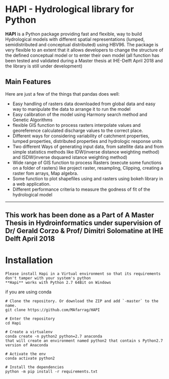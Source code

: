 
HAPI - Hydrological library for Python
=====================================================================
**HAPI** is a Python package providing fast and flexible, way to build Hydrological models with different spatial representations (lumped, semidistributed and conceptual distributed) using HBV96.
The package is very flexible to an extent that it allows developers to change the structure of the defined conceptual model or to enter
their own model
(all function has been tested and validated during a Master thesis at IHE-Delft April 2018 and the library is still under development)


Main Features
-------------
Here are just a few of the things that pandas does well:
  - Easy handling of rasters data downloaded from global data and easy way to
    manipulate the data to arrange it to run the model
  - Easy calibration of the model using Harmony search method and Genetic Algorithms
  - flexible GIS function to process rasters interpolate values and georeference 
    calculated discharge values to the correct place.
  - Different ways for considering variability of catchment properties, lumped properties,
    distributed properties and hydrologic response units
  - Two different Ways of generating input data, from satellite data and from simple statistics
    methods like IDW(inverse distance weighting method) and ISDW(inverse dsquared istance weighting method)
  - Wide range of GIS function to process Rasters (execute some functions on a folder of rasters) like 
    project raster, resampling, Clipping, creating a raster fom arrays, Map algebra.
  - Some function to plot shapefiles using and rasters using bokeh library in a web application.
  - Different performance criteria to measure the godness of fit of the hydrological model
  
-------------
This work has been done as a Part of A Master Thesis in Hydroinformatics under supervision of Dr/ Gerald Corzo & Prof/ Dimitri Solomatine at IHE Delft April 2018
-------------




Installation
============
```
Please install Hapi in a Virtual environment so that its requirements don't tamper with your system's python
**Hapi** works with Python 2.7 64Bit on Windows
```

if you are using conda
```
# Clone the repository. Or download the ZIP and add `-master` to the name.
git clone https://github.com/MAfarrag/HAPI

# Enter the repository
cd Hapi

# Create a virtualenv
conda create -n python2 python=2.7 anaconda 
that will create an environment named python2 that contain s Python2.7 version of Anaconda 

# Activate the env
conda activate python2

# Install the dependencies
python -m pip install -r requirements.txt

```
